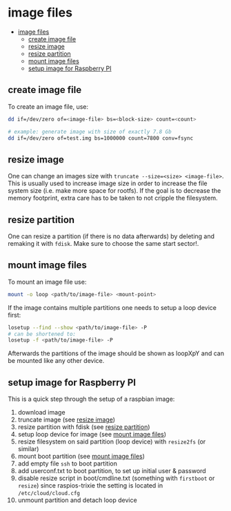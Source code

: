 # image files

- [image files](#image-files)
  - [create image file](#create-image-file)
  - [resize image](#resize-image)
  - [resize partition](#resize-partition)
  - [mount image files](#mount-image-files)
  - [setup image for Raspberry PI](#setup-image-for-raspberry-pi)


## create image file

To create an image file, use:
```bash
dd if=/dev/zero of=<image-file> bs=<block-size> count=<count>

# example: generate image with size of exactly 7.8 Gb
dd if=/dev/zero of=test.img bs=1000000 count=7800 conv=fsync
```


## resize image

One can change an images size with `truncate --size=<size> <image-file>`.
This is usually used to increase image size in order to increase the file system size (i.e. make more space for rootfs).
If the goal is to decrease the memory footprint, extra care has to be taken to not cripple the filesystem.


## resize partition

One can resize a partition (if there is no data afterwards) by deleting and remaking it with `fdisk`. Make sure to choose the same start sector!.


## mount image files

To mount an image file use:
```bash
mount -o loop <path/to/image-file> <mount-point>
```
If the image contains multiple partitions one needs to setup a loop device first:
```bash
losetup --find --show <path/to/image-file> -P
# can be shortened to:
losetup -f <path/to/image-file> -P
```
Afterwards the partitions of the image should be shown as loopXpY and can be mounted like any other device.

## setup image for Raspberry PI

This is a quick step through the setup of a raspbian image:

1. download image
1. truncate image (see [resize image](#resize-image))
1. resize partition with fdisk (see [resize partition](#resize-partition))
1. setup loop device for image (see [mount image files](#mount-image-files))
1. resize filesystem on said partition (loop device) with `resize2fs` (or similar)
1. mount boot partition (see [mount image files](#mount-image-files))
1. add empty file `ssh` to boot partition
1. add userconf.txt to boot partition, to set up initial user & password
1. disable resize script in boot/cmdline.txt (something with `firstboot` or `resize`)
   since raspios-trixie the setting is located in `/etc/cloud/cloud.cfg`
1. unmount partition and detach loop device
